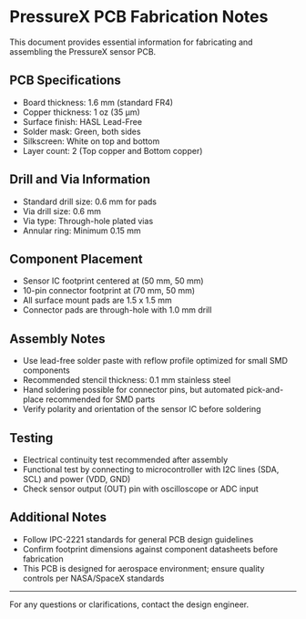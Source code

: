 # PressureX PCB Fabrication Notes

This document provides essential information for fabricating and assembling the PressureX sensor PCB.

## PCB Specifications

- Board thickness: 1.6 mm (standard FR4)
- Copper thickness: 1 oz (35 µm)
- Surface finish: HASL Lead-Free
- Solder mask: Green, both sides
- Silkscreen: White on top and bottom
- Layer count: 2 (Top copper and Bottom copper)

## Drill and Via Information

- Standard drill size: 0.6 mm for pads
- Via drill size: 0.6 mm
- Via type: Through-hole plated vias
- Annular ring: Minimum 0.15 mm

## Component Placement

- Sensor IC footprint centered at (50 mm, 50 mm)
- 10-pin connector footprint at (70 mm, 50 mm)
- All surface mount pads are 1.5 x 1.5 mm
- Connector pads are through-hole with 1.0 mm drill

## Assembly Notes

- Use lead-free solder paste with reflow profile optimized for small SMD components
- Recommended stencil thickness: 0.1 mm stainless steel
- Hand soldering possible for connector pins, but automated pick-and-place recommended for SMD parts
- Verify polarity and orientation of the sensor IC before soldering

## Testing

- Electrical continuity test recommended after assembly
- Functional test by connecting to microcontroller with I2C lines (SDA, SCL) and power (VDD, GND)
- Check sensor output (OUT) pin with oscilloscope or ADC input

## Additional Notes

- Follow IPC-2221 standards for general PCB design guidelines
- Confirm footprint dimensions against component datasheets before fabrication
- This PCB is designed for aerospace environment; ensure quality controls per NASA/SpaceX standards

---

For any questions or clarifications, contact the design engineer.


